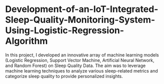 # Development-of-an-IoT-Integrated-Sleep-Quality-Monitoring-System-Using-Logistic-Regression-Algorithm
In this project, I developed an innovative array of machine learning models (Logistic Regression, Support Vector Machine, Artificial Neural Network, and Random Forest) on Sleep Quality Data. The aim was to leverage machine learning techniques to analyze various sleep-related metrics and categorize sleep quality to provide personalized insights.
